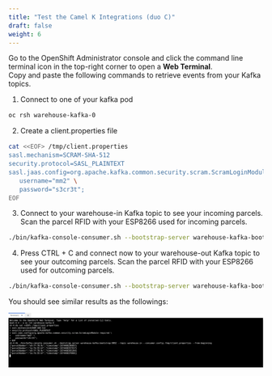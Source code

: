 ```yaml
---
title: "Test the Camel K Integrations (duo C)"
draft: false
weight: 6
---
```


Go to the OpenShift Administrator console and click the command line terminal icon in the top-right corner to open a **Web Terminal**.  
Copy and paste the following commands to retrieve events from your Kafka topics.

1. Connect to one of your kafka pod  

```sh
oc rsh warehouse-kafka-0
```

2. Create a client.properties file  

```sh
cat <<EOF> /tmp/client.properties
sasl.mechanism=SCRAM-SHA-512
security.protocol=SASL_PLAINTEXT
sasl.jaas.config=org.apache.kafka.common.security.scram.ScramLoginModule required \
   username="mm2" \
   password="s3cr3t";
EOF
```

3. Connect to your warehouse-in Kafka topic to see your incoming parcels. Scan the parcel RFID with your ESP8266 used for incoming parcels.

```sh
./bin/kafka-console-consumer.sh --bootstrap-server warehouse-kafka-bootstrap:9092 --topic warehouse-in --consumer.config /tmp/client.properties --from-beginning
```

4. Press CTRL + C and connect now to your warehouse-out Kafka topic to see your outcoming parcels. Scan the parcel RFID with your ESP8266 used for outcoming parcels.

```sh
./bin/kafka-console-consumer.sh --bootstrap-server warehouse-kafka-bootstrap:9092 --topic warehouse-out --consumer.config /tmp/client.properties --from-beginning
```

You should see similar results as the followings:

![Result](/images/camelk-topic-result.png)